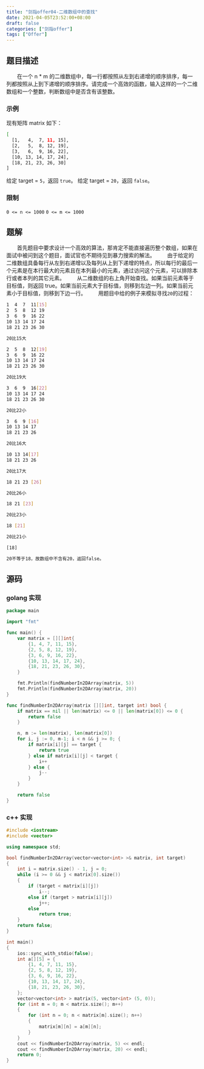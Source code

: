 ```yaml
---
title: "剑指offer04-二维数组中的查找"
date: 2021-04-05T23:52:00+08:00
draft: false
categories: ["剑指offer"]
tags: ["Offer"]
---
```


## 题目描述

　　在一个 n * m 的二维数组中，每一行都按照从左到右递增的顺序排序，每一列都按照从上到下递增的顺序排序。请完成一个高效的函数，输入这样的一个二维数组和一个整数，判断数组中是否含有该整数。

### 示例

现有矩阵 matrix 如下：

```bash
[
  [1,   4,  7, 11, 15],
  [2,   5,  8, 12, 19],
  [3,   6,  9, 16, 22],
  [10, 13, 14, 17, 24],
  [18, 21, 23, 26, 30]
]
```

给定 target = `5`，返回 `true`。
给定 target = `20`，返回 `false`。

### 限制

`0 <= n <= 1000`
`0 <= m <= 1000`

## 题解

　　首先题目中要求设计一个高效的算法，那肯定不能直接遍历整个数组，如果在面试中被问到这个题目，面试官也不期待见到暴力搜索的解法。
　　由于给定的二维数组具备每行从左到右递增以及每列从上到下递增的特点，所以每行的最后一个元素是在本行最大的元素且在本列最小的元素，通过访问这个元素，可以排除本行或者本列的其它元素。
　　从二维数组的右上角开始查找。如果当前元素等于目标值，则返回 true。如果当前元素大于目标值，则移到左边一列。如果当前元素小于目标值，则移到下边一行。
　　用题目中给的例子来模拟寻找`20`的过程：

```bash
1  4  7  11[15]
2  5  8  12 19
3  6  9  16 22
10 13 14 17 24
18 21 23 26 30

20比15大

2  5  8  12[19]
3  6  9  16 22
10 13 14 17 24
18 21 23 26 30

20比19大

3  6  9  16[22]
10 13 14 17 24
18 21 23 26 30

20比22小

3  6  9 [16]
10 13 14 17
18 21 23 26

20比16大

10 13 14[17]
18 21 23 26

20比17大

18 21 23 [26]

20比26小

18 21 [23]

20比23小

18 [21]

20比21小

[18]

20不等于18，故数组中不含有20，返回false。
```

## 源码

### golang 实现

```go
package main

import "fmt"

func main() {
	var matrix = [][]int{
		{1, 4, 7, 11, 15},
		{2, 5, 8, 12, 19},
		{3, 6, 9, 16, 22},
		{10, 13, 14, 17, 24},
		{18, 21, 23, 26, 30},
	}

	fmt.Println(findNumberIn2DArray(matrix, 5))
	fmt.Println(findNumberIn2DArray(matrix, 20))
}

func findNumberIn2DArray(matrix [][]int, target int) bool {
	if matrix == nil || len(matrix) <= 0 || len(matrix[0]) <= 0 {
		return false
	}

	n, m := len(matrix), len(matrix[0])
	for i, j := 0, m-1; i < n && j >= 0; {
		if matrix[i][j] == target {
			return true
		} else if matrix[i][j] < target {
			i++
		} else {
			j--
		}
	}

	return false
}
```

### c++ 实现

```c++
#include <iostream>
#include <vector>

using namespace std;

bool findNumberIn2DArray(vector<vector<int> >& matrix, int target)
{
	int i = matrix.size() - 1, j = 0;
	while (i >= 0 && j < matrix[0].size())
	{
		if (target < matrix[i][j])
			i--;
		else if (target > matrix[i][j])
			j++;
		else
			return true;
	}
	return false;
}

int main()
{
	ios::sync_with_stdio(false);
	int a[][5] = {
		{1, 4, 7, 11, 15},
		{2, 5, 8, 12, 19},
		{3, 6, 9, 16, 22},
		{10, 13, 14, 17, 24},
		{18, 21, 23, 26, 30},
	};
	vector<vector<int> > matrix(5, vector<int> (5, 0));
	for (int m = 0; m < matrix.size(); m++)
	{
		for (int n = 0; n < matrix[m].size(); n++)
		{
			matrix[m][n] = a[m][n];
		}
	}
	cout << findNumberIn2DArray(matrix, 5) << endl;
	cout << findNumberIn2DArray(matrix, 20) << endl;
	return 0;
}
```
